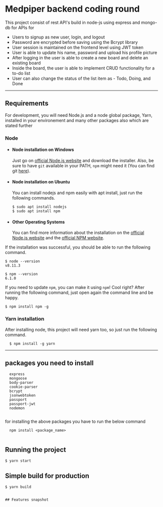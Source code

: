 # Medpiper backend coding round

This project consist of rest API's build in node-js using express and mongo-db for APIs for 
- Users to signup as new user, login, and logout 
- Password are encrypted before saving using the Bcrypt library
- User session is maintained on the frontend level using JWT token
- User is able to update his name, password and upload his profile picture
- After logging in the user is able to create a new board and delete an existing board
- Inside the board, the user is able to implement CRUD functionality for a to-do list
- User can also change the status of the list item as - Todo, Doing, and Done

---
## Requirements

For development, you will need Node.js and a node global package, Yarn, installed in your environement and many other packages also which are stated further

### Node
- #### Node installation on Windows

  Just go on [official Node.js website](https://nodejs.org/) and download the installer.
Also, be sure to have `git` available in your PATH, `npm` might need it (You can find git [here](https://git-scm.com/)).

- #### Node installation on Ubuntu

  You can install nodejs and npm easily with apt install, just run the following commands.

      $ sudo apt install nodejs
      $ sudo apt install npm

- #### Other Operating Systems
  You can find more information about the installation on the [official Node.js website](https://nodejs.org/) and the [official NPM website](https://npmjs.org/).

If the installation was successful, you should be able to run the following command.

    $ node --version
    v8.11.3

    $ npm --version
    6.1.0

If you need to update `npm`, you can make it using `npm`! Cool right? After running the following command, just open again the command line and be happy.

    $ npm install npm -g

###
### Yarn installation
  After installing node, this project will need yarn too, so just run the following command.

      $ npm install -g yarn

---

    
## packages you need to install
```
  express
  mongoose
  body-parser
  cookie-parser
  bcrypt
  jsonwebtoken
  passport
  passport-jwt
  nodemon
  
```
for installing the above packages you have to run the below command

```
  npm install <package_name>
  
```

## Running the project

    $ yarn start

## Simple build for production

    $ yarn build

```

## Features snapshot
